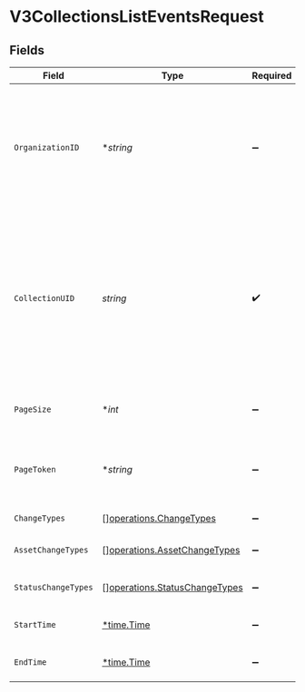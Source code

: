# V3CollectionsListEventsRequest


## Fields

| Field                                                                                                                                                                                                          | Type                                                                                                                                                                                                           | Required                                                                                                                                                                                                       | Description                                                                                                                                                                                                    | Example                                                                                                                                                                                                        |
| -------------------------------------------------------------------------------------------------------------------------------------------------------------------------------------------------------------- | -------------------------------------------------------------------------------------------------------------------------------------------------------------------------------------------------------------- | -------------------------------------------------------------------------------------------------------------------------------------------------------------------------------------------------------------- | -------------------------------------------------------------------------------------------------------------------------------------------------------------------------------------------------------------- | -------------------------------------------------------------------------------------------------------------------------------------------------------------------------------------------------------------- |
| `OrganizationID`                                                                                                                                                                                               | **string*                                                                                                                                                                                                      | :heavy_minus_sign:                                                                                                                                                                                             | The ID of a Censys organization to associate the request with. See the [Getting Started docs](https://docs.censys.com/reference/get-started#step-3-set-your-organization-id) for more information.             |                                                                                                                                                                                                                |
| `CollectionUID`                                                                                                                                                                                                | *string*                                                                                                                                                                                                       | :heavy_check_mark:                                                                                                                                                                                             | The UID for the collection. Obtain the collection ID using the [list collections endpoint](https://docs.censys.com/reference/v3-collections-crud-list#/) or via the collection URL when using the web console. | 11111111-2222-3333-4444-555555555555                                                                                                                                                                           |
| `PageSize`                                                                                                                                                                                                     | **int*                                                                                                                                                                                                         | :heavy_minus_sign:                                                                                                                                                                                             | Amount of results to return per page.                                                                                                                                                                          | 1                                                                                                                                                                                                              |
| `PageToken`                                                                                                                                                                                                    | **string*                                                                                                                                                                                                      | :heavy_minus_sign:                                                                                                                                                                                             | Page token for the requested page of collection results.                                                                                                                                                       | <next_page_token>                                                                                                                                                                                              |
| `ChangeTypes`                                                                                                                                                                                                  | [][operations.ChangeTypes](../../models/operations/changetypes.md)                                                                                                                                             | :heavy_minus_sign:                                                                                                                                                                                             | Change types                                                                                                                                                                                                   |                                                                                                                                                                                                                |
| `AssetChangeTypes`                                                                                                                                                                                             | [][operations.AssetChangeTypes](../../models/operations/assetchangetypes.md)                                                                                                                                   | :heavy_minus_sign:                                                                                                                                                                                             | Asset change types                                                                                                                                                                                             |                                                                                                                                                                                                                |
| `StatusChangeTypes`                                                                                                                                                                                            | [][operations.StatusChangeTypes](../../models/operations/statuschangetypes.md)                                                                                                                                 | :heavy_minus_sign:                                                                                                                                                                                             | Status change types                                                                                                                                                                                            |                                                                                                                                                                                                                |
| `StartTime`                                                                                                                                                                                                    | [*time.Time](https://pkg.go.dev/time#Time)                                                                                                                                                                     | :heavy_minus_sign:                                                                                                                                                                                             | Start time of the host timeline                                                                                                                                                                                | 2025-01-01T00:00:00Z                                                                                                                                                                                           |
| `EndTime`                                                                                                                                                                                                      | [*time.Time](https://pkg.go.dev/time#Time)                                                                                                                                                                     | :heavy_minus_sign:                                                                                                                                                                                             | End time of the host timeline                                                                                                                                                                                  | 2025-01-02T00:00:00Z                                                                                                                                                                                           |